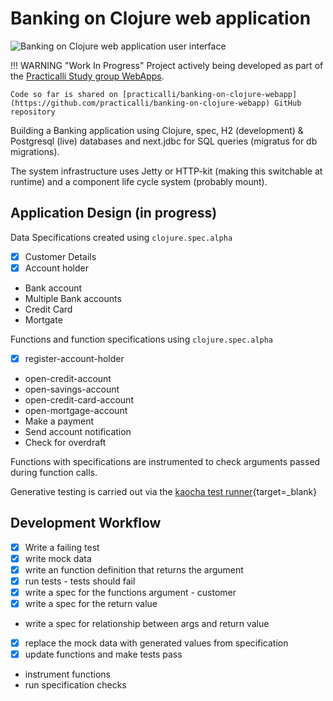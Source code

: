 # Banking on Clojure web application

![Banking on Clojure web application user interface](https://raw.githubusercontent.com/practicalli/graphic-design/live/clojure-web-services/banking-on-clojure-ui-account-overview.png)

!!! WARNING "Work In Progress"
    Project actively being developed as part of the [Practicalli Study group WebApps](https://www.youtube.com/playlist?list=PLpr9V-R8ZxiCe9p9tFk24ChNSpGfanUbT).

    Code so far is shared on [practicalli/banking-on-clojure-webapp](https://github.com/practicalli/banking-on-clojure-webapp) GitHub repository

Building a Banking application using Clojure, spec, H2 (development) & Postgresql (live) databases and next.jdbc for SQL queries (migratus for db migrations).

The system infrastructure uses Jetty or HTTP-kit (making this switchable at runtime) and a component life cycle system (probably mount).

## Application Design (in progress)

Data Specifications created using `clojure.spec.alpha`


- [x] Customer Details
- [x] Account holder
- Bank account
- Multiple Bank accounts
- Credit Card
- Mortgate

Functions and function specifications using `clojure.spec.alpha`

- [x] register-account-holder
- open-credit-account
- open-savings-account
- open-credit-card-account
- open-mortgage-account
- Make a payment
- Send account notification
- Check for overdraft

Functions with specifications are instrumented to check arguments passed during function calls.

Generative testing is carried out via the [kaocha test runner](https://practical.li/clojure/testing/test-runners/kaocha-test-runner/){target=_blank}


## Development Workflow

- [x] Write a failing test
- [x] write mock data
- [x] write an function definition that returns the argument
- [x] run tests - tests should fail
- [x] write a spec for the functions argument - customer
- [x] write a spec for the return value
- write a spec for relationship between args and return value
- [x] replace the mock data with generated values from specification
- [x] update functions and make tests pass
- instrument functions
- run specification checks
